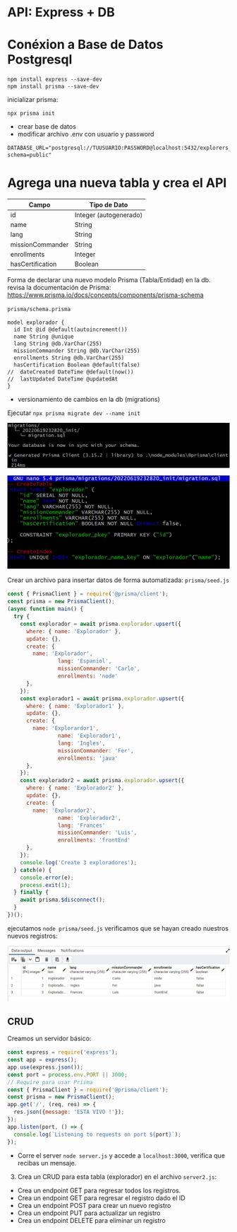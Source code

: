 # API: Express + DB

# Conéxion a Base de Datos Postgresql

```
npm install express --save-dev
npm install prisma --save-dev
```

inicializar prisma:

```
npx prisma init
```

- crear base de datos
- modificar archivo .env con usuario y password

```
DATABASE_URL="postgresql://TUUSUARIO:PASSWORD@localhost:5432/explorers_api?schema=public"
```

# Agrega una nueva tabla y crea el API

| Campo | Tipo de Dato |
|---|---|
| id | Integer (autogenerado) |
| name | String |
| lang | String |
| missionCommander | String |
| enrollments | Integer |
| hasCertification | Boolean |

Forma de declarar una nuevo modelo Prisma (Tabla/Entidad) en la db. revisa la documentación de Prisma: https://www.prisma.io/docs/concepts/components/prisma-schema

`prisma/schema.prisma`

```
model explorador {
  id Int @id @default(autoincrement())
  name String @unique
  lang String @db.VarChar(255)
  missionCommander String @db.VarChar(255)
  enrollments String @db.VarChar(255)
  hasCertification Boolean @default(false)
//  dateCreated DateTime @default(now())
//  lastUpdated DateTime @updatedAt
}
```
- versionamiento de cambios en la db (migrations)

Ejecutar `npx prisma migrate dev --name init`

![newMigration](./images/secondMigration.JPG)

![sql](./images/secondMsql.JPG)


Crear un archivo para insertar datos de forma automatizada:
`prisma/seed.js`

```javascript
const { PrismaClient } = require('@prisma/client');
const prisma = new PrismaClient();
(async function main() {
  try {
    const explorador = await prisma.explorador.upsert({
      where: { name: 'Explorador' },
      update: {},
      create: {
        name: 'Explorador',
				lang: 'Espaniol',
				missionCommander: 'Carlo',
				enrollments: 'node'
      },
    });
    const explorador1 = await prisma.explorador.upsert({
      where: { name: 'Explorador1' },
      update: {},
      create: {
        name: 'Explorardor1',
				name: 'Explorador1',
				lang: 'Ingles',
				missionCommander: 'Fer',
				enrollments: 'java'
      },
    });
    const explorador2 = await prisma.explorador.upsert({
      where: { name: 'Explorador2' },
      update: {},
      create: {
        name: 'Explorador2',
				name: 'Explorador2',
				lang: 'Frances'
				missionCommander: 'Luis',
				enrollments: 'frontEnd'
      },
    });
    console.log('Create 3 exploradores');
  } catch(e) {
    console.error(e);
    process.exit(1);
  } finally {
    await prisma.$disconnect();
  }
})();
```
ejecutamos `node prisma/seed.js`
verificamos que se hayan creado nuestros nuevos registros:

![registros](./images/registrosSeed.JPG)

## CRUD

Creamos un servidor básico:

``` javascript
const express = require('express');
const app = express();
app.use(express.json());
const port = process.env.PORT || 3000;
// Require para usar Prisma
const { PrismaClient } = require('@prisma/client');
const prisma = new PrismaClient();
app.get('/', (req, res) => {
  res.json({message: 'ESTA VIVO !'});
});
app.listen(port, () => {
  console.log(`Listening to requests on port ${port}`);
});
```
- Corre el server `node server.js` y accede a `localhost:3000`, verifica que recibas un mensaje.

3. Crea un CRUD para esta tabla (explorador) en el archivo `server2.js`:
  - Crea un endpoint GET para regresar todos los registros.
  - Crea un endpoint GET para regresar el registro dado el ID
  - Crea un endpoint POST para crear un nuevo registro
  - Crea un endpoint PUT para actualizar un registro
  - Crea un endpoint DELETE para eliminar un registro

